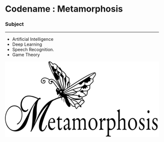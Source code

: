 # Codename : Metamorphosis
### Subject 
---
- Artificial Intelligence 
- Deep Learning 
- Speech Recognition.
- Game Theory


[![Metamorphosis](images/msis.png)](https://www.youtube.com/watch?v=6QRvTv_tpw0)
